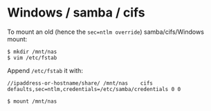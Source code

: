 # Windows / samba / cifs

To mount an old (hence the `sec=ntlm override`) samba/cifs/Windows mount:

```shell
$ mkdir /mnt/nas
$ vim /etc/fstab
```

Append `/etc/fstab` it with:

```shell
//ipaddress-or-hostname/share/ /mnt/nas    cifs    defaults,sec=ntlm,credentials=/etc/samba/credentials 0 0
```

```shell
$ mount /mnt/nas
```
